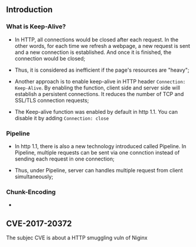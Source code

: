 ## Introduction

### What is Keep-Alive?

- In HTTP, all connections would be closed after each request. In the other words, for each time we refresh a webpage, a new request is sent and a new connection is established. And once it is finished, the connection would be closed; 

- Thus, it is considered as inefficient if the page's resources are "heavy";

- Another approach is to enable keep-alive in HTTP header ```Connection: Keep-Alive```. By enabling the function, client side and server side will establish a persistent connections. It reduces the number of TCP and SSL/TLS connection requests;

- The Keep-alive function was enabled by default in http 1.1. You can disable it by adding ```Connection: close```

### Pipeline

- In http 1.1, there is also a new technology introduced called Pipeline. In Pipeline, multiple requests can be sent via one connction instead of sending each request in one connection;

- Thus, under Pipeline, server can handles multiple request from client simultaneously;

### Chunk-Encoding

- 


## CVE-2017-20372
The subjec CVE is about a HTTP smuggling vuln of Niginx 
